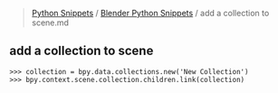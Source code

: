> [Python Snippets](../README.md) / [Blender Python Snippets](README.md) / add a collection to scene.md
## add a collection to scene
```
>>> collection = bpy.data.collections.new('New Collection')
>>> bpy.context.scene.collection.children.link(collection)
```